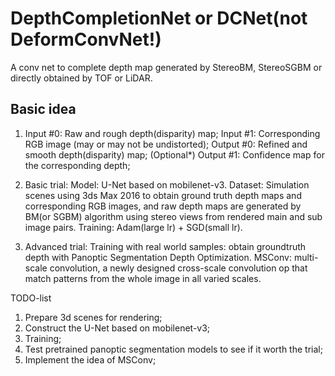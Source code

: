 # DepthCompletionNet or DCNet(not DeformConvNet!)
A conv net to complete depth map generated by StereoBM, StereoSGBM or directly obtained by TOF or LiDAR.

## Basic idea
1.  Input #0: Raw and rough depth(disparity) map;
    Input #1: Corresponding RGB image (may or may not be undistorted);
    Output #0: Refined and smooth depth(disparity) map;
    (Optional*) Output #1: Confidence map for the corresponding depth;

2. Basic trial:
    Model: U-Net based on mobilenet-v3.
    Dataset: Simulation scenes using 3ds Max 2016 to obtain ground truth depth maps and corresponding RGB images, and raw depth maps are generated by BM(or SGBM) algorithm using stereo views from rendered main and sub image pairs.
    Training: Adam(large lr) + SGD(small lr).

3. Advanced trial:
    Training with real world samples: obtain groundtruth depth with Panoptic Segmentation Depth Optimization.
    MSConv: multi-scale convolution, a newly designed cross-scale convolution op that match patterns from the whole image in all varied scales.

TODO-list
1. Prepare 3d scenes for rendering;
2. Construct the U-Net based on mobilenet-v3;
3. Training;
4. Test pretrained panoptic segmentation models to see if it worth the trial;
5. Implement the idea of MSConv;
